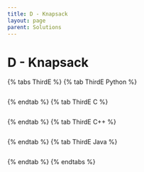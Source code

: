 ```yaml
---
title: D - Knapsack
layout: page
parent: Solutions
---
```


# D - Knapsack

{% tabs ThirdE %}
{% tab ThirdE Python %}
```python
```
{% endtab %}
{% tab ThirdE C %}
```c
```
{% endtab %}
{% tab ThirdE C++ %}
```cpp
```
{% endtab %}
{% tab ThirdE Java %}
```java
```
{% endtab %}
{% endtabs %}